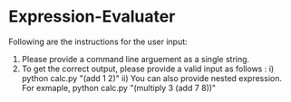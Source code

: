# Expression-Evaluater
Following are the instructions for the user input:
1) Please provide a command line arguement as a single string.
2) To get the correct output, please provide a valid input as follows :
  i) python calc.py "(add 1 2)"
  ii) You can also provide nested expression. For exmaple, python calc.py "(multiply 3 (add 7 8))" 
